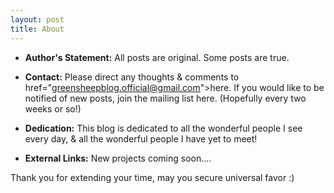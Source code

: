 ```yaml
---
layout: post
title: About
---
```


- **Author's Statement:** All posts are original. Some posts are true.

- **Contact:** Please direct any thoughts & comments to <a> href="greensheepblog.official@gmail.com">here</a>. If you would like to be notified of new posts, join the mailing list here. (Hopefully every two weeks or so!)

- **Dedication:** This blog is dedicated to all the wonderful people I see every day, & all the wonderful people I have yet to meet!

- **External Links:** New projects coming soon....



Thank you for extending your time, may you secure universal favor :)

